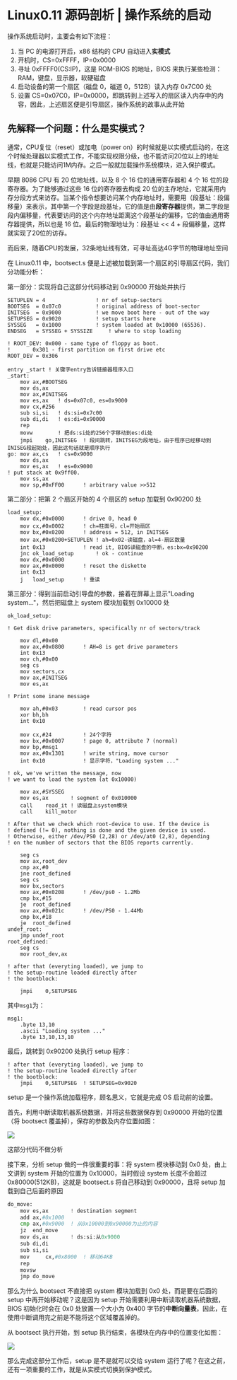 # Linux0.11 源码剖析 | 操作系统的启动

操作系统启动时，主要会有如下流程：

1. 当 PC 的电源打开后，x86 结构的 CPU 自动进入**实模式**
2. 开机时，CS=0xFFFF，IP=0x0000
3. 寻址 0xFFFF0(CS:IP)，这是 ROM-BIOS 的地址，BIOS 来执行某些检测：RAM，键盘，显示器，软硬磁盘
4. 启动设备的第一个扇区（磁盘 0，磁道 0，512B）读入内存 0x7C00 处
5. 设置 CS=0x07C0，IP=0x0000，即跳转到上述写入的扇区读入内存中的内容，因此，上述扇区便是引导扇区，操作系统的故事从此开始

## 先解释一个问题：什么是实模式？

通常，CPU复位（reset）或加电（power on）的时候就是以实模式启动的，在这个时候处理器以实模式工作，不能实现权限分级，也不能访问20位以上的地址线，也就是只能访问1M内存。之后一般就加载操作系统模块，进入保护模式。

早期 8086 CPU 有 20 位地址线，以及 8 个 16 位的通用寄存器和 4 个 16 位的段寄存器。为了能够通过这些 16 位的寄存器去构成 20 位的主存地址，它就采用内存分段方式来访存。当某个指令想要访问某个内存地址时，需要用（段基址：段偏移量）来表示，其中第一个字段是段基址，它的值是由**段寄存器**提供，第二字段是段内偏移量，代表要访问的这个内存地址距离这个段基址的偏移，它的值由通用寄存器提供，所以也是 16 位。最后的物理地址为：段基址 << 4 + 段偏移量，这样就实现了20位的访存。

而后来，随着CPU的发展，32条地址线有效，可寻址高达4G字节的物理地址空间

在 Linux0.11 中，bootsect.s 便是上述被加载到第一个扇区的引导扇区代码，我们分功能分析：

第一部分：实现将自己这部分代码移动到 0x90000 开始处并执行

```assembly
SETUPLEN = 4				! nr of setup-sectors
BOOTSEG  = 0x07c0			! original address of boot-sector
INITSEG  = 0x9000			! we move boot here - out of the way
SETUPSEG = 0x9020			! setup starts here
SYSSEG   = 0x1000			! system loaded at 0x10000 (65536).
ENDSEG   = SYSSEG + SYSSIZE		! where to stop loading

! ROOT_DEV:	0x000 - same type of floppy as boot.
!		0x301 - first partition on first drive etc
ROOT_DEV = 0x306

entry _start ! 关键字entry告诉链接器程序入口
_start:
	mov	ax,#BOOTSEG
	mov	ds,ax
	mov	ax,#INITSEG
	mov	es,ax	! ds=0x07c0, es=0x9000
	mov	cx,#256
	sub	si,si	! ds:si=0x7c00
	sub	di,di	! es:di=0x90000
	rep
	movw		! 把ds:si处的256个字移动到es:di处
	jmpi	go,INITSEG	! 段间跳转，INITSEG为段地址，由于程序已经移动到INISEG段起始处，因此这句话就是顺序执行
go:	mov	ax,cs	! cs=0x9000
	mov	ds,ax
	mov	es,ax	! es=0x9000
! put stack at 0x9ff00.
	mov	ss,ax
	mov	sp,#0xFF00		! arbitrary value >>512
```

第二部分：把第 2 个扇区开始的 4 个扇区的 setup 加载到 0x90200 处

```assembly
load_setup:
	mov	dx,#0x0000		! drive 0, head 0
	mov	cx,#0x0002		! ch=柱面号，cl=开始扇区
	mov	bx,#0x0200		! address = 512, in INITSEG
	mov	ax,#0x0200+SETUPLEN	! ah=0x02-读磁盘，al=4-扇区数量
	int	0x13			! read it, BIOS读磁盘的中断，es:bx=0x90200
	jnc	ok_load_setup		! ok - continue
	mov	dx,#0x0000
	mov	ax,#0x0000		! reset the diskette
	int	0x13
	j	load_setup		! 重读
```

第三部分：得到当前启动引导盘的参数，接着在屏幕上显示"Loading system..."，然后把磁盘上 system 模块加载到 0x10000 处

```assembly
ok_load_setup:

! Get disk drive parameters, specifically nr of sectors/track

	mov	dl,#0x00
	mov	ax,#0x0800		! AH=8 is get drive parameters
	int	0x13
	mov	ch,#0x00
	seg cs
	mov	sectors,cx
	mov	ax,#INITSEG
	mov	es,ax

! Print some inane message

	mov	ah,#0x03		! read cursor pos
	xor	bh,bh
	int	0x10

	mov	cx,#24			! 24个字符
	mov	bx,#0x0007		! page 0, attribute 7 (normal)
	mov	bp,#msg1
	mov	ax,#0x1301		! write string, move cursor
	int	0x10			! 显示字符，"Loading system ..."

! ok, we've written the message, now
! we want to load the system (at 0x10000)

	mov	ax,#SYSSEG
	mov	es,ax		! segment of 0x010000
	call	read_it	! 读磁盘上system模块
	call	kill_motor

! After that we check which root-device to use. If the device is
! defined (!= 0), nothing is done and the given device is used.
! Otherwise, either /dev/PS0 (2,28) or /dev/at0 (2,8), depending
! on the number of sectors that the BIOS reports currently.

	seg cs
	mov	ax,root_dev
	cmp	ax,#0
	jne	root_defined
	seg cs
	mov	bx,sectors
	mov	ax,#0x0208		! /dev/ps0 - 1.2Mb
	cmp	bx,#15
	je	root_defined
	mov	ax,#0x021c		! /dev/PS0 - 1.44Mb
	cmp	bx,#18
	je	root_defined
undef_root:
	jmp undef_root
root_defined:
	seg cs
	mov	root_dev,ax

! after that (everyting loaded), we jump to
! the setup-routine loaded directly after
! the bootblock:

	jmpi	0,SETUPSEG
```

其中`msg1`为：

```assembly
msg1:
	.byte 13,10
	.ascii "Loading system ..."
	.byte 13,10,13,10
```

最后，跳转到 0x90200 处执行 setup 程序：

```assembly
! after that (everyting loaded), we jump to
! the setup-routine loaded directly after
! the bootblock:
	jmpi	0,SETUPSEG	! SETUPSEG=0x9020
```

setup 是一个操作系统加载程序，顾名思义，它就是完成 OS 启动前的设置。

首先，利用中断读取机器系统数据，并将这些数据保存到 0x90000 开始的位置（将 bootsect 覆盖掉），保存的参数及内存位置如图：

![](./assets/image-20230225233931816.png)

这部分代码不做分析

接下来，分析 setup 做的一件很重要的事：将 system 模块移动到 0x0 处，由上文讲到 system 开始的位置为 0x10000，当时假设 system 长度不会超过 0x80000(512KB)，这就是 bootsect.s 将自己移动到 0x90000，且将 setup 加载到自己后面的原因

```python
do_move:
	mov	es,ax		! destination segment
	add	ax,#0x1000
	cmp	ax,#0x9000	! 从0x10000到0x90000为止的内容
	jz	end_move
	mov	ds,ax		! ds:si:从0x9000
	sub	di,di
	sub	si,si
	mov 	cx,#0x8000	! 移动64KB
	rep
	movsw
	jmp	do_move
```

那么为什么 bootsect 不直接把 system 模块加载到 0x0 处，而是要在后面的 setup 中再开始移动呢？这是因为 setup 开始需要利用中断读取机器系统数据，BIOS 初始化时会在 0x0 处放置一个大小为 0x400 字节的**中断向量表**，因此，在使用中断调用完之前是不能将这个区域覆盖掉的。

从 bootsect 执行开始，到 setup 执行结束，各模块在内存中的位置变化如图：

![](./assets/image-20230225235458632.png)

那么完成这部分工作后，setup 是不是就可以交给 system 运行了呢？在这之前，还有一项重要的工作，就是从实模式切换到保护模式。

